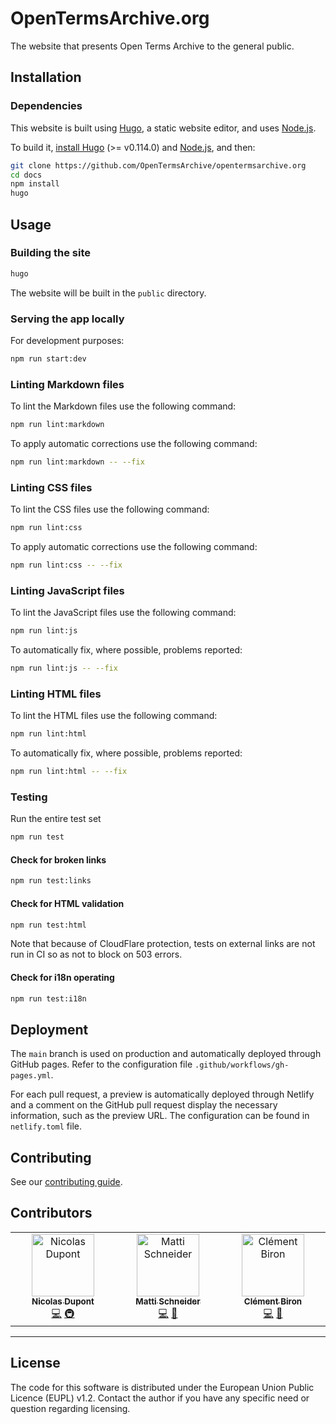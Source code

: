 # OpenTermsArchive.org

The website that presents Open Terms Archive to the general public.

## Installation

### Dependencies

This website is built using [Hugo](https://gohugo.io), a static website editor, and uses [Node.js](https://nodejs.org).

To build it, [install Hugo](https://gohugo.io/getting-started/installing/) (>= v0.114.0) and [Node.js](https://nodejs.org), and then:

```sh
git clone https://github.com/OpenTermsArchive/opentermsarchive.org
cd docs
npm install
hugo
```

## Usage

### Building the site

```sh
hugo
```

The website will be built in the `public` directory.

### Serving the app locally

For development purposes:

```sh
npm run start:dev
```

### Linting Markdown files

To lint the Markdown files use the following command:

```sh
npm run lint:markdown
```

To apply automatic corrections use the following command:

```sh
npm run lint:markdown -- --fix
```

### Linting CSS files

To lint the CSS files use the following command:

```sh
npm run lint:css
```

To apply automatic corrections use the following command:

```sh
npm run lint:css -- --fix
```

### Linting JavaScript files

To lint the JavaScript files use the following command:

```sh
npm run lint:js
```

To automatically fix, where possible, problems reported:

```sh
npm run lint:js -- --fix
```

### Linting HTML files

To lint the HTML files use the following command:

```sh
npm run lint:html
```

To automatically fix, where possible, problems reported:

```sh
npm run lint:html -- --fix
```

### Testing

Run the entire test set

```sh
npm run test
```

#### Check for broken links

```sh
npm run test:links
```

#### Check for HTML validation

```sh
npm run test:html
```

Note that because of CloudFlare protection, tests on external links are not run in CI so as not to block on 503 errors.

#### Check for i18n operating

```sh
npm run test:i18n
```

## Deployment

The `main` branch is used on production and automatically deployed through GitHub pages. Refer to the configuration file `.github/workflows/gh-pages.yml`.

For each pull request, a preview is automatically deployed through Netlify and a comment on the GitHub pull request display the necessary information, such as the preview URL. The configuration can be found in `netlify.toml` file.

## Contributing

See our [contributing guide](CONTRIBUTING.md).

## Contributors

<!-- ALL-CONTRIBUTORS-LIST:START - Do not remove or modify this section -->
<!-- prettier-ignore-start -->
<!-- markdownlint-disable -->
<table>
  <tbody>
    <tr>
      <td align="center" valign="top" width="14.28%"><a href="https://github.com/Ndpnt"><img src="https://avatars.githubusercontent.com/u/1098708?v=4?s=100" width="100px;" alt="Nicolas Dupont"/><br /><sub><b>Nicolas Dupont</b></sub></a><br /><a href="https://github.com/OpenTermsArchive/opentermsarchive.org/commits?author=Ndpnt" title="Code">💻</a> <a href="#infra-Ndpnt" title="Infrastructure (Hosting, Build-Tools, etc)">🚇</a></td>
      <td align="center" valign="top" width="14.28%"><a href="https://mattischneider.fr"><img src="https://avatars.githubusercontent.com/u/222463?v=4?s=100" width="100px;" alt="Matti Schneider"/><br /><sub><b>Matti Schneider</b></sub></a><br /><a href="https://github.com/OpenTermsArchive/opentermsarchive.org/commits?author=MattiSG" title="Code">💻</a> <a href="#projectManagement-MattiSG" title="Project Management">📆</a></td>
      <td align="center" valign="top" width="14.28%"><a href="https://www.clementbiron.com"><img src="https://avatars.githubusercontent.com/u/364319?v=4?s=100" width="100px;" alt="Clément Biron"/><br /><sub><b>Clément Biron</b></sub></a><br /><a href="https://github.com/OpenTermsArchive/opentermsarchive.org/commits?author=clementbiron" title="Code">💻</a> <a href="#design-clementbiron" title="Design">🎨</a></td>
    </tr>
  </tbody>
</table>

<!-- markdownlint-restore -->
<!-- prettier-ignore-end -->

<!-- ALL-CONTRIBUTORS-LIST:END -->
<!-- prettier-ignore-start -->
<!-- markdownlint-disable -->

<!-- markdownlint-restore -->
<!-- prettier-ignore-end -->

<!-- ALL-CONTRIBUTORS-LIST:END -->

---

## License

The code for this software is distributed under the European Union Public Licence (EUPL) v1.2.
Contact the author if you have any specific need or question regarding licensing.
